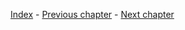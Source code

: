 [Index](https://github.com/GemstockCo/Gemstock-Mk2/wiki/Guidebook-index) - 
[Previous chapter](https://github.com/GemstockCo/Gemstock-Mk2/wiki/Assembly-6---Assembling-the-effector-arms) - 
[Next chapter](https://github.com/GemstockCo/Gemstock-Mk2/wiki/Assembly-8---Misc.)
